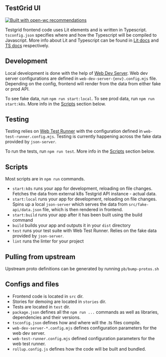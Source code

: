 ## TestGrid UI

[![Built with open-wc recommendations](https://img.shields.io/badge/built%20with-open--wc-blue.svg)](https://github.com/open-wc)

Testgrid frontend code uses Lit elements and is written in Typescript. `tsconfig.json` specifies where and how the Typescript will be compiled to Javascript.
More info about Lit and Typescript can be found in [Lit docs](https://lit.dev/) and [TS docs](https://www.typescriptlang.org/) respectively.

## Development
Local development is done with the help of [Web Dev Server](https://modern-web.dev/docs/dev-server/overview/). Web dev server configurations are defined in `web-dev-server-{env}.config.mjs` file. Depending on the config, frontend will render from the data from either fake or prod API. 

To see fake data, run `npm run start:local`. To see prod data, run `npm run start:k8s`. More info in the [Scripts](#scripts) section below.

## Testing
Testing relies on [Web Test Runner](https://modern-web.dev/docs/test-runner/overview/) with the configuration defined in `web-test-runner.config.mjs`. Testing is currently happening across the fake data provided by `json-server`.

To run the tests, run `npm run test`. More info in the [Scripts](#scripts) section below.

## Scripts

Most scripts are in `npm run` commands.

- `start:k8s` runs your app for development, reloading on file changes. Fetches the data from external k8s Testgrid API instance - actual data.
- `start:local` runs your app for development, reloading on file changes. Spins up a local `json-server` which serves the data from `src/fake-api/data.json` file, which is then rendered in frontend.
- `start:build` runs your app after it has been built using the build command
- `build` builds your app and outputs it in your `dist` directory
- `test` runs your test suite with Web Test Runner. Relies on the fake data provided by `json-server`.
- `lint` runs the linter for your project

## Pulling from upstream

Upstream proto definitions can be generated by running `pb/bump-protos.sh`

## Configs and files
- Frontend code is located in `src` dir.
- Stories for demoing are located in `stories` dir.
- Tests are located in `test` dir.
- `package.json` defines all the `npm run ...` commands as well as libraries, dependencies and their versions.
- `tsconfig.json` defines how and where will the .ts files compile.
- `web-dev-server-*.config.mjs` defines configuration parameters for the web dev server.
- `web-test-runner.config.mjs` defined configuration parameters for the web test runner.
- `rollup.config.js` defines how the code will be built and bundled.